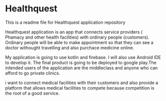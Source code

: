 # Healthquest

This is a readme file for Healthquest application repository

Healthquest application is an app that connects service providers ( Phamacy and other health facilities) with ordinary people (customers). Ordinary people will be able to make appointment so that they can see a doctor withought travelling and also purchace medicine online.

My application is going to use kotlin and firebase. I will also use Android IDE to develop it. The final product is going to be deployed to google play.The intended users of the application are the middleclass and anyone who can afford to go private clinics.

i want to connect medical facilities with their customers and also provide a platform that allows medical facilities to compete because competition is the root of a good service.
